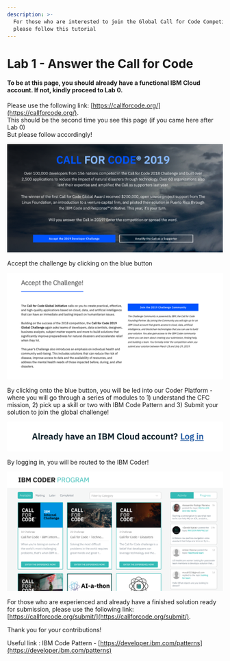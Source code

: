 ```yaml
---
description: >-
  For those who are interested to join the Global Call for Code Competition,
  please follow this tutorial
---
```


# Lab 1 - Answer the Call for Code

#### To be at this page, you should already have a functional IBM Cloud account. If not, kindly proceed to Lab 0.

Please use the following link: [https://callforcode.org/](https://callforcode.org/).   
This should be the second time you see this page \(if you came here after Lab 0\)  
But please follow accordingly!

![](.gitbook/assets/screenshot-2019-07-05-at-3.54.28-pm.png)

Accept the challenge by clicking on the blue button

![](.gitbook/assets/screenshot-2019-07-05-at-3.56.00-pm.png)

By clicking onto the blue button, you will be led into our Coder Platform - where you will go through a series of modules to 1\) understand the CFC mission, 2\) pick up a skill or two with IBM Code Pattern and 3\) Submit your solution to join the global challenge! 

![](.gitbook/assets/screenshot-2019-07-05-at-4.00.16-pm.png)

By logging in, you will be routed to the IBM Coder! 

![](.gitbook/assets/screenshot-2019-07-05-at-4.01.44-pm.png)

For those who are experienced and already have a finished solution ready for submission, please use the following link: [https://callforcode.org/submit/](https://callforcode.org/submit/).

Thank you for your contributions! 

Useful link : IBM Code Pattern - [https://developer.ibm.com/patterns](https://developer.ibm.com/patterns)

